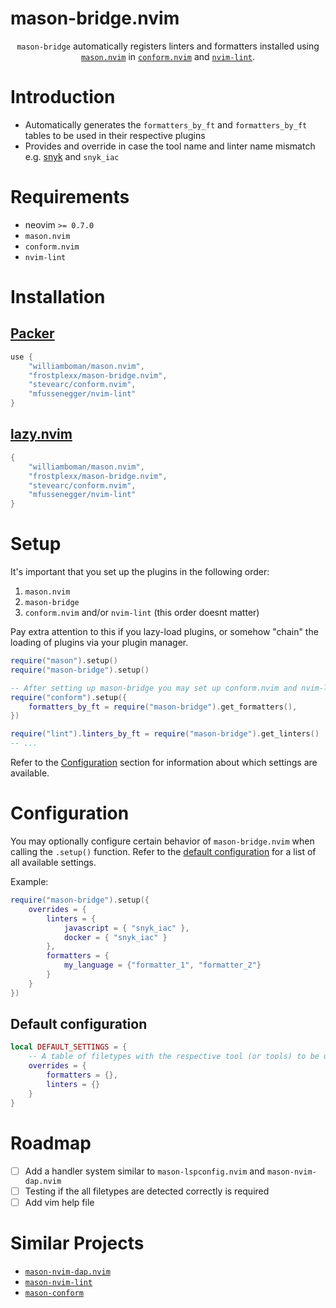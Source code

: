# mason-bridge.nvim

<p align="center">
  <code>mason-bridge</code> automatically registers linters and formatters installed using
<a href="https://github.com/williamboman/mason.nvim"><code>mason.nvim</code></a> in <a href="https://github.com/stevearc/conform.nvim"><code>conform.nvim</code></a> and <a href="https://github.com/mfussenegger/nvim-lint"><code>nvim-lint</code></a>.  
</p>

# Introduction

- Automatically generates the `formatters_by_ft` and `formatters_by_ft` tables to be used in their respective plugins
- Provides and override in case the tool name and linter name mismatch e.g. [snyk](https://github.com/snyk/cli) and `snyk_iac`

# Requirements

- neovim `>= 0.7.0`
- `mason.nvim`
- `conform.nvim`
- `nvim-lint`

# Installation

## [Packer](https://github.com/wbthomason/packer.nvim)

```lua
use {
    "williamboman/mason.nvim",
    "frostplexx/mason-bridge.nvim",
    "stevearc/conform.nvim",
    "mfussenegger/nvim-lint"
}
```

## [lazy.nvim](https://github.com/folke/lazy.nvim)

```lua
{
    "williamboman/mason.nvim",
    "frostplexx/mason-bridge.nvim",
    "stevearc/conform.nvim",
    "mfussenegger/nvim-lint"
}
```

# Setup 

It's important that you set up the plugins in the following order:

1. `mason.nvim`
2. `mason-bridge`
3. `conform.nvim` and/or `nvim-lint` (this order doesnt matter)

Pay extra attention to this if you lazy-load plugins, or somehow "chain" the loading of plugins via your plugin manager.

```lua
require("mason").setup()
require("mason-bridge").setup()

-- After setting up mason-bridge you may set up conform.nvim and nvim-lint
require("conform").setup({
    formatters_by_ft = require("mason-bridge").get_formatters(),
})

require("lint").linters_by_ft = require("mason-bridge").get_linters()
-- ...
```
Refer to the [Configuration](#configuration) section for information about which settings are available.

# Configuration

You may optionally configure certain behavior of `mason-bridge.nvim` when calling the `.setup()` function. Refer to
the [default configuration](#default-configuration) for a list of all available settings.

Example:

```lua
require("mason-bridge").setup({
    overrides = {
        linters = {
            javascript = { "snyk_iac" },
            docker = { "snyk_iac" }
        },
        formatters = {
            my_language = {"formatter_1", "formatter_2"}
        }
    }
})

```
## Default configuration

```lua
local DEFAULT_SETTINGS = {
    -- A table of filetypes with the respective tool (or tools) to be used
    overrides = {
        formatters = {},
        linters = {}
    }
}
```

# Roadmap

- [ ] Add a handler system similar to `mason-lspconfig.nvim` and `mason-nvim-dap.nvim`
- [ ] Testing if the all filetypes are detected correctly is required
- [ ] Add vim help file

# Similar Projects

- <a href="https://github.com/jay-babu/mason-nvim-dap.nvim"><code>mason-nvim-dap.nvim</code></a>
- <a href="https://github.com/rshkarin/mason-nvim-lint"><code>mason-nvim-lint</code></a>
- <a href="https://github.com/LittleEndianRoot/mason-conform"><code>mason-conform</code></a>
